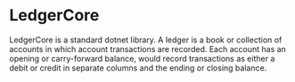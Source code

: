 # LedgerCore
LedgerCore is a standard dotnet library. A ledger is a book or collection of accounts in which account transactions are recorded. Each account has an opening or carry-forward balance, would record transactions as either a debit or credit in separate columns and the ending or closing balance.
